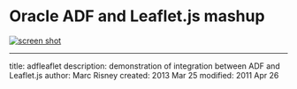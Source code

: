 Oracle ADF and Leaflet.js mashup
==========

[![screen shot ](https://raw.github.com/mrisney/adfleaflet/master/public_html/img/screenshot.png)](#features)

---
title: adfleaflet
description: demonstration of integration between ADF and Leaflet.js
author: Marc Risney
created:  2013 Mar 25
modified: 2011 Apr 26